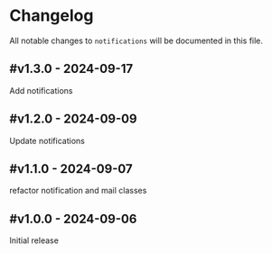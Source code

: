 # Changelog

All notable changes to `notifications` will be documented in this file.

## #v1.3.0 - 2024-09-17

Add notifications

## #v1.2.0 - 2024-09-09

Update notifications

## #v1.1.0 - 2024-09-07

refactor notification and mail classes

## #v1.0.0 - 2024-09-06

Initial release
